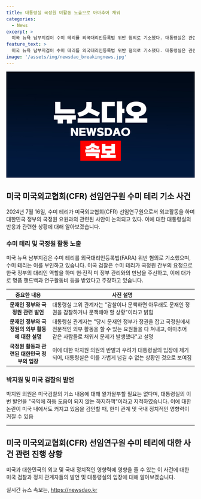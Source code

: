```yaml
---
title: 대통령실 국정원 미활동 노출으로 아마추어 채워
categories:
  - News
excerpt: >
  미국 뉴욕 남부지검이 수미 테리를 외국대리인등록법 위반 혐의로 기소했다. 대통령실은 관련자 감찰과 문책을 검토할 예정이라고 밝혔고, 이에 대해 국회의원이 반발하며 국익에 도움 안 되는 하지하책이라고 주장했다. 그는 또한 과거 미국이 수미 테리에 대해 경고한 것을 감안해 대응해야 한다고 제안했다. 이에 관한 논쟁과 관련된 사실들이 공개되며 논란이 가열되고 있다.
feature_text: >
  미국 뉴욕 남부지검이 수미 테리를 외국대리인등록법 위반 혐의로 기소했다. 대통령실은 관련자 감찰과 문책을 검토할 예정이라고 밝혔고, 이에 대해 국회의원이 반발하며 국익에 도움 안 되는 하지하책이라고 주장했다. 그는 또한 과거 미국이 수미 테리에 대해 경고한 것을 감안해 대응해야 한다고 제안했다. 이에 관한 논쟁과 관련된 사실들이 공개되며 논란이 가열되고 있다.
image: '/assets/img/newsdao_breakingnews.jpg'
---
```


<p><img src="/assets/img/newsdao_breakingnews.jpg" alt="implanttips 속보" /></p>

<h2 data-ke-size="size26">미국 미국외교협회(CFR) 선임연구원 수미 테리 기소 사건</h2>

<p data-ke-size="size16">2024년 7월 16일, 수미 테리가 미국외교협회(CFR) 선임연구원으로서 외교활동을 하며 대한민국 정부의 국정원 요원과의 관련된 사안이 논의되고 있다. 이에 대한 대통령실의 반응과 관련한 상황에 대해 알아보겠습니다.</p>

<h3 data-ke-size="size24">수미 테리 및 국정원 활동 노출</h3>

<p data-ke-size="size16">미국 뉴욕 남부지검은 수미 테리를 외국대리인등록법(FARA) 위반 혐의로 기소했으며, 수미 테리는 이를 부인하고 있습니다. 미국 검찰은 수미 테리가 국정원 간부의 요청으로 한국 정부의 대리인 역할을 하며 현·전직 미 정부 관리와의 만남을 주선하고, 이에 대가로 명품 핸드백과 연구활동비 등을 받았다고 주장하고 있습니다.</p>

<table>
<thead>
<tr>
<th>중요한 내용</th>
<th>사진 설명</th>
</tr>
</thead>
<tbody>
<tr>
<td style="text-align: center; height: 17px;"><b>문재인 정부와 국정원 관련 발언</b></td>
<td>대통령실 고위 관계자는 "감찰이나 문책하면 아무래도 문재인 정권을 감찰하거나 문책해야 할 상황"이라고 밝힘</td>
</tr>
<tr>
<td style="text-align: center; height: 17px;"><b>문재인 정부와 국정원의 외부 활동에 대한 설명</b></td>
<td>대통령실 관계자는 "당시 문재인 정부가 정권을 잡고 국정원에서 전문적인 외부 활동을 할 수 있는 요원들을 다 쳐내고, 아마추어 같은 사람들로 채워서 문제가 발생했다"고 설명</td>
</tr>
<tr>
<td style="text-align: center; height: 17px;"><b>국정원 활동과 관련된 대한민국 정부의 입장</b></td>
<td>이에 대한 박지원 의원의 반발과 우려가 대통령실의 입장에 제기되어, 대통령실은 이를 가볍게 넘길 수 없는 상황인 것으로 보여짐</td>
</tr>
</tbody>
</table>

<h3 data-ke-size="size24">박지원 및 미국 검찰의 발언</h3>

<p data-ke-size="size16">박지원 의원은 미국검찰의 기소 내용에 대해 왈가왈부할 필요는 없다며, 대통령실의 이번 발언을 "국익에 하등 도움이 되지 않는 하지하책"이라고 지적하였습니다. 이에 대한 논란이 미국 내에서도 커지고 있음을 감안할 때, 한미 관계 및 국내 정치적인 영향력이 커질 수 있음</p>

<hr>

<h2 data-ke-size="size26">미국 미국외교협회(CFR) 선임연구원 수미 테리에 대한 사건 관련 진행 상황</h2>

<p data-ke-size="size16">미국과 대한민국의 외교 및 국내 정치적인 영향력에 영향을 줄 수 있는 이 사건에 대한 미국 검찰과 정치 관계자들의 발언 및 대통령실의 입장에 대해 알아보겠습니다.</p>
실시간 뉴스 속보는, <a href="https://newsdao.kr" rel="dofollow">https://newsdao.kr</a>


